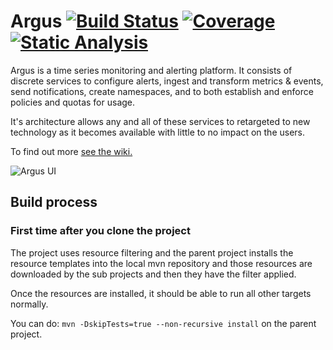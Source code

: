 Argus  [![Build Status](https://travis-ci.org/SalesforceEng/Argus.svg?branch=master)](https://travis-ci.org/SalesforceEng/Argus) [![Coverage](https://codecov.io/github/SalesforceEng/Argus/coverage.svg?branch=master)](https://codecov.io/github/SalesforceEng/Argus?branch=master) [![Static Analysis](https://scan.coverity.com/projects/8155/badge.svg)](https://scan.coverity.com/projects/salesforceeng-argus)
=====

Argus is a time series monitoring and alerting platform.  It consists of discrete services to configure alerts, ingest and transform metrics & events, send notifications, create namespaces, and to both establish and enforce policies and quotas for usage.

It's architecture allows any and all of these services to retargeted to new technology as it becomes available with little to no impact on the users.

To find out more [see the wiki.](https://github.com/SalesforceEng/Argus/wiki)

![Argus UI](https://cloud.githubusercontent.com/assets/15337203/12775758/53f98b02-ca05-11e5-88b0-1fd11afe335f.png)

## Build process

### First time after you clone the project

The project uses resource filtering and the parent project installs the resource templates into the local mvn repository and those resources are downloaded by the sub projects and then they have the filter applied.

Once the resources are installed, it should be able to run all other targets normally.  

You can do: `mvn -DskipTests=true --non-recursive install` on the parent project.
